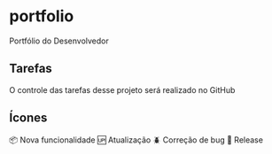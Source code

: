 # portfolio
Portfólio do Desenvolvedor

## Tarefas
O controle das tarefas desse projeto será realizado no GitHub


## Ícones

:package: Nova funcionalidade
:up: Atualização
:beetle: Correção de bug
:checkered_flag: Release